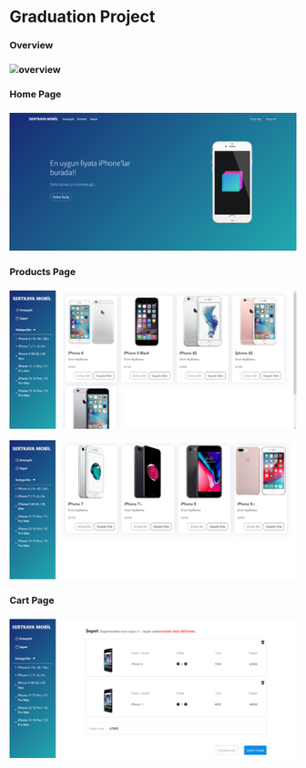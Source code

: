 # Graduation Project
<h3> Overview <h3>

![overview](https://github.com/hasansaid/milsoftJavaBootcamp/blob/main/full.gif)

<h3> Home Page <h3>

![homepage](https://github.com/hasansaid/milsoftJavaBootcamp/blob/main/homepage.png)

<h3> Products Page <h3>

![productspage](https://github.com/hasansaid/milsoftJavaBootcamp/blob/main/productspage.png)

![productspage2](https://github.com/hasansaid/milsoftJavaBootcamp/blob/main/productspage2.png)

<h3> Cart Page <h3>

![cartpage](https://github.com/hasansaid/milsoftJavaBootcamp/blob/main/cartpage.png)


